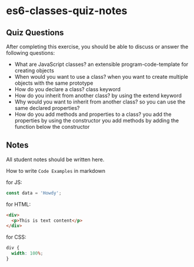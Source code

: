# es6-classes-quiz-notes

## Quiz Questions

After completing this exercise, you should be able to discuss or answer the following questions:

- What are JavaScript classes?
  an extensible program-code-template for creating objects
- When would you want to use a class?
  when you want to create multiple objects with the same prototype
- How do you declare a class?
  class keyword
- How do you inherit from another class?
  by using the extend keyword
- Why would you want to inherit from another class?
  so you can use the same declared properties?
- How do you add methods and properties to a class?
  you add the properties by using the constructor
  you add methods by adding the function below the constructor

## Notes

All student notes should be written here.

How to write `Code Examples` in markdown

for JS:

```javascript
const data = 'Howdy';
```

for HTML:

```html
<div>
  <p>This is text content</p>
</div>
```

for CSS:

```css
div {
  width: 100%;
}
```
